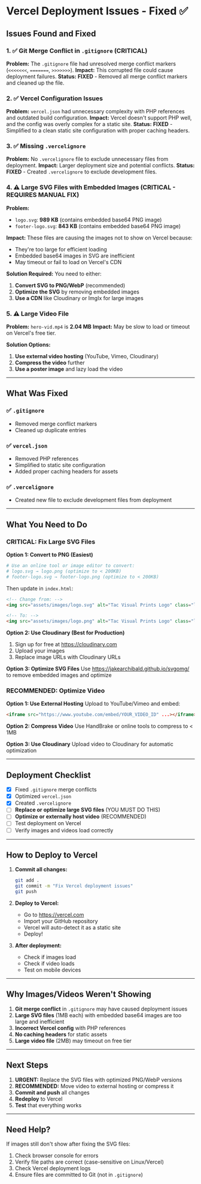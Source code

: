 # Vercel Deployment Issues - Fixed ✅

## Issues Found and Fixed

### 1. ✅ Git Merge Conflict in `.gitignore` (CRITICAL)
**Problem:** The `.gitignore` file had unresolved merge conflict markers (`<<<<<<<`, `=======`, `>>>>>>>`).
**Impact:** This corrupted file could cause deployment failures.
**Status:** **FIXED** - Removed all merge conflict markers and cleaned up the file.

### 2. ✅ Vercel Configuration Issues
**Problem:** `vercel.json` had unnecessary complexity with PHP references and outdated build configuration.
**Impact:** Vercel doesn't support PHP well, and the config was overly complex for a static site.
**Status:** **FIXED** - Simplified to a clean static site configuration with proper caching headers.

### 3. ✅ Missing `.vercelignore`
**Problem:** No `.vercelignore` file to exclude unnecessary files from deployment.
**Impact:** Larger deployment size and potential conflicts.
**Status:** **FIXED** - Created `.vercelignore` to exclude development files.

### 4. ⚠️ Large SVG Files with Embedded Images (CRITICAL - REQUIRES MANUAL FIX)
**Problem:** 
- `logo.svg`: **989 KB** (contains embedded base64 PNG image)
- `footer-logo.svg`: **843 KB** (contains embedded base64 PNG image)

**Impact:** These files are causing the images not to show on Vercel because:
- They're too large for efficient loading
- Embedded base64 images in SVG are inefficient
- May timeout or fail to load on Vercel's CDN

**Solution Required:** You need to either:
1. **Convert SVG to PNG/WebP** (recommended)
2. **Optimize the SVG** by removing embedded images
3. **Use a CDN** like Cloudinary or ImgIx for large images

### 5. ⚠️ Large Video File
**Problem:** `hero-vid.mp4` is **2.04 MB**
**Impact:** May be slow to load or timeout on Vercel's free tier.

**Solution Options:**
1. **Use external video hosting** (YouTube, Vimeo, Cloudinary)
2. **Compress the video** further
3. **Use a poster image** and lazy load the video

---

## What Was Fixed

### ✅ `.gitignore`
- Removed merge conflict markers
- Cleaned up duplicate entries

### ✅ `vercel.json`
- Removed PHP references
- Simplified to static site configuration
- Added proper caching headers for assets

### ✅ `.vercelignore`
- Created new file to exclude development files from deployment

---

## What You Need to Do

### CRITICAL: Fix Large SVG Files

**Option 1: Convert to PNG (Easiest)**
```bash
# Use an online tool or image editor to convert:
# logo.svg → logo.png (optimize to < 200KB)
# footer-logo.svg → footer-logo.png (optimize to < 200KB)
```

Then update in `index.html`:
```html
<!-- Change from: -->
<img src="assets/images/logo.svg" alt="Tac Visual Prints Logo" class="logo h-12 w-auto">

<!-- To: -->
<img src="assets/images/logo.png" alt="Tac Visual Prints Logo" class="logo h-12 w-auto">
```

**Option 2: Use Cloudinary (Best for Production)**
1. Sign up for free at https://cloudinary.com
2. Upload your images
3. Replace image URLs with Cloudinary URLs

**Option 3: Optimize SVG Files**
Use https://jakearchibald.github.io/svgomg/ to remove embedded images and optimize

### RECOMMENDED: Optimize Video

**Option 1: Use External Hosting**
Upload to YouTube/Vimeo and embed:
```html
<iframe src="https://www.youtube.com/embed/YOUR_VIDEO_ID" ...></iframe>
```

**Option 2: Compress Video**
Use HandBrake or online tools to compress to < 1MB

**Option 3: Use Cloudinary**
Upload video to Cloudinary for automatic optimization

---

## Deployment Checklist

- [x] Fixed `.gitignore` merge conflicts
- [x] Optimized `vercel.json`
- [x] Created `.vercelignore`
- [ ] **Replace or optimize large SVG files** (YOU MUST DO THIS)
- [ ] **Optimize or externally host video** (RECOMMENDED)
- [ ] Test deployment on Vercel
- [ ] Verify images and videos load correctly

---

## How to Deploy to Vercel

1. **Commit all changes:**
   ```bash
   git add .
   git commit -m "Fix Vercel deployment issues"
   git push
   ```

2. **Deploy to Vercel:**
   - Go to https://vercel.com
   - Import your GitHub repository
   - Vercel will auto-detect it as a static site
   - Deploy!

3. **After deployment:**
   - Check if images load
   - Check if video loads
   - Test on mobile devices

---

## Why Images/Videos Weren't Showing

1. **Git merge conflict** in `.gitignore` may have caused deployment issues
2. **Large SVG files** (1MB each) with embedded base64 images are too large and inefficient
3. **Incorrect Vercel config** with PHP references
4. **No caching headers** for static assets
5. **Large video file** (2MB) may timeout on free tier

---

## Next Steps

1. **URGENT:** Replace the SVG files with optimized PNG/WebP versions
2. **RECOMMENDED:** Move video to external hosting or compress it
3. **Commit and push** all changes
4. **Redeploy** to Vercel
5. **Test** that everything works

---

## Need Help?

If images still don't show after fixing the SVG files:
1. Check browser console for errors
2. Verify file paths are correct (case-sensitive on Linux/Vercel)
3. Check Vercel deployment logs
4. Ensure files are committed to Git (not in `.gitignore`)
